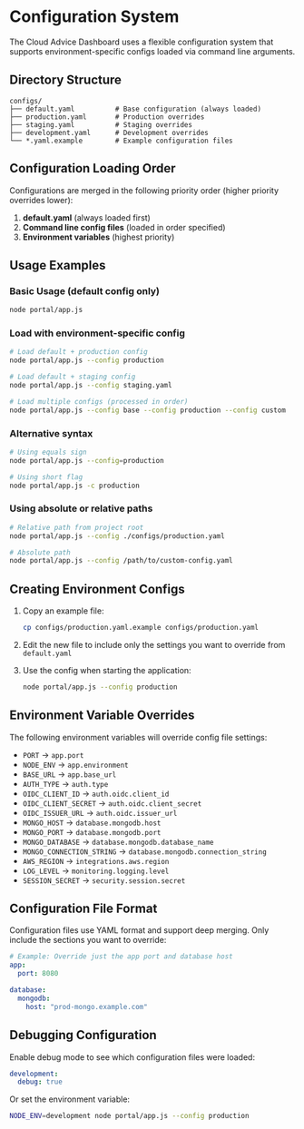 # Configuration System

The Cloud Advice Dashboard uses a flexible configuration system that supports environment-specific configs loaded via command line arguments.

## Directory Structure

```
configs/
├── default.yaml          # Base configuration (always loaded)
├── production.yaml       # Production overrides
├── staging.yaml          # Staging overrides
├── development.yaml      # Development overrides
└── *.yaml.example        # Example configuration files
```

## Configuration Loading Order

Configurations are merged in the following priority order (higher priority overrides lower):

1. **default.yaml** (always loaded first)
2. **Command line config files** (loaded in order specified)
3. **Environment variables** (highest priority)

## Usage Examples

### Basic Usage (default config only)
```bash
node portal/app.js
```

### Load with environment-specific config
```bash
# Load default + production config
node portal/app.js --config production

# Load default + staging config
node portal/app.js --config staging.yaml

# Load multiple configs (processed in order)
node portal/app.js --config base --config production --config custom
```

### Alternative syntax
```bash
# Using equals sign
node portal/app.js --config=production

# Using short flag
node portal/app.js -c production
```

### Using absolute or relative paths
```bash
# Relative path from project root
node portal/app.js --config ./configs/production.yaml

# Absolute path
node portal/app.js --config /path/to/custom-config.yaml
```

## Creating Environment Configs

1. Copy an example file:
   ```bash
   cp configs/production.yaml.example configs/production.yaml
   ```

2. Edit the new file to include only the settings you want to override from `default.yaml`

3. Use the config when starting the application:
   ```bash
   node portal/app.js --config production
   ```

## Environment Variable Overrides

The following environment variables will override config file settings:

- `PORT` → `app.port`
- `NODE_ENV` → `app.environment`
- `BASE_URL` → `app.base_url`
- `AUTH_TYPE` → `auth.type`
- `OIDC_CLIENT_ID` → `auth.oidc.client_id`
- `OIDC_CLIENT_SECRET` → `auth.oidc.client_secret`
- `OIDC_ISSUER_URL` → `auth.oidc.issuer_url`
- `MONGO_HOST` → `database.mongodb.host`
- `MONGO_PORT` → `database.mongodb.port`
- `MONGO_DATABASE` → `database.mongodb.database_name`
- `MONGO_CONNECTION_STRING` → `database.mongodb.connection_string`
- `AWS_REGION` → `integrations.aws.region`
- `LOG_LEVEL` → `monitoring.logging.level`
- `SESSION_SECRET` → `security.session.secret`

## Configuration File Format

Configuration files use YAML format and support deep merging. Only include the sections you want to override:

```yaml
# Example: Override just the app port and database host
app:
  port: 8080

database:
  mongodb:
    host: "prod-mongo.example.com"
```

## Debugging Configuration

Enable debug mode to see which configuration files were loaded:

```yaml
development:
  debug: true
```

Or set the environment variable:
```bash
NODE_ENV=development node portal/app.js --config production
```